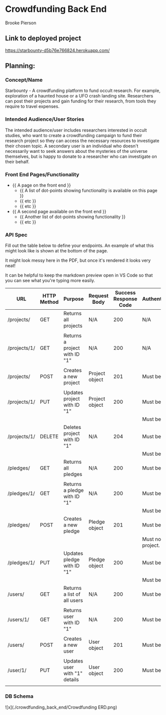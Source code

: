 # Crowdfunding Back End

Brooke Pierson

## Link to deployed project

https://starbounty-d5b76e766824.herokuapp.com/

## Planning:

### Concept/Name

Starbounty - A crowdfunding platform to fund occult research. For example, exploration of a haunted house or a UFO crash landing site. Researchers can post their projects and gain funding for their research, from tools they require to travel expenses.

### Intended Audience/User Stories

The intended audience/user includes researchers interested in occult studies, who want to create a crowdfunding campaign to fund their research project
so they can access the necessary resources to investigate their chosen topic.
A secondary user is an individual who doesn't necessarily want to seek answers about the mysteries of the universe themselves, but is happy to donate to a researcher who can investigate on their behalf.

### Front End Pages/Functionality

- {{ A page on the front end }}
  - {{ A list of dot-points showing functionality is available on this page }}
  - {{ etc }}
  - {{ etc }}
- {{ A second page available on the front end }}
  - {{ Another list of dot-points showing functionality }}
  - {{ etc }}

### API Spec

Fill out the table below to define your endpoints. An example of what this might look like is shown at the bottom of the page.

It might look messy here in the PDF, but once it's rendered it looks very neat!

It can be helpful to keep the markdown preview open in VS Code so that you can see what you're typing more easily.

| URL          | HTTP Method | Purpose                       | Request Body   | Success Response Code | Authentication/Authorisation      |
| ------------ | ----------- | ----------------------------- | -------------- | --------------------- | --------------------------------- |
| /projects/   | GET         | Returns all projects          | N/A            | 200                   | N/A                               |
|              |             |                               |                |                       |                                   |
| /projects/1/ | GET         | Returns a project with ID "1" | N/A            | 200                   | N/A                               |
|              |             |                               |                |                       |                                   |
| /projects/   | POST        | Creates a new project         | Project object | 201                   | Must be logged in                 |
|              |             |                               |                |                       |                                   |
| /projects/1/ | PUT         | Updates project with ID "1"   | Project object | 200                   | Must be logged in.                |
|              |             |                               |                |                       | Must be project owner.            |
| /projects/1/ | DELETE      | Deletes project with ID "1"   | N/A            | 204                   | Must be logged in.                |
|              |             |                               |                |                       | Must be project owner.            |
| /pledges/    | GET         | Returns all pledges           | N/A            | 200                   | Must be logged in.                |
|              |             |                               |                |                       |                                   |
| /pledges/1/  | GET         | Returns a pledge with ID "1"  | N/A            | 200                   | Must be logged in.                |
|              |             |                               |                |                       | Must be pledge owner.             |
| /pledges/    | POST        | Creates a new pledge          | Pledge object  | 201                   | Must be logged in.                |
|              |             |                               |                |                       | Must not be owner of the project. |
| /pledges/1/  | PUT         | Updates pledge with ID "1"    | Pledge object  | 200                   | Must be logged in.                |
|              |             |                               |                |                       | Must be pledge owner.             |
| /users/      | GET         | Returns a list of all users   | N/A            | 200                   | Must be logged in.                |
|              |             |                               |                |                       |                                   |
| /users/1/    | GET         | Returns user with ID "1"      | N/A            | 200                   | Must be logged in.                |
|              |             |                               |                |                       |                                   |
| /users/      | POST        | Creates a new user            | User object    | 201                   | Must be logged in.                |
|              |             |                               |                |                       |                                   |
| /user/1/     | PUT         | Updates user with "1" details | User object    | 200                   | Must be logged in.                |
|              |             |                               |                |                       |                                   |

### DB Schema

![x](./crowdfunding_back_end/Crowdfunding ERD.png)
